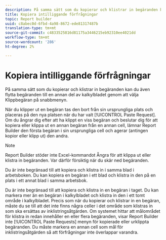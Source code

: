 ```yaml
---
description: På samma sätt som du kopierar och klistrar in begäranden kan du även flytta begäranden till en annan del av kalkylbladet genom att välja Klippbegäran på snabbmenyn.
title: Kopiera intilliggande förfrågningar
topic: Report builder
uuid: c8abec0d-6fbd-4a98-8672-ede81317487b
translation-type: tm+mt
source-git-commit: c4833525816d81175a3446215eb92310ee4021dd
workflow-type: tm+mt
source-wordcount: '286'
ht-degree: 2%

---
```



# Kopiera intilliggande förfrågningar

På samma sätt som du kopierar och klistrar in begäranden kan du även flytta begäranden till en annan del av kalkylbladet genom att välja Klippbegäran på snabbmenyn.

När du klipper ut en begäran tas den bort från sin ursprungliga plats och placeras på den nya platsen när du har valt [!UICONTROL Paste Request]. Om du ångrar dig efter att ha klippt en viss begäran och beslutar dig för att kopiera eller klippa ut en annan begäran från en annan cell, lämnar Report Builder den första begäran i sin ursprungliga cell och agerar (antingen kopior eller klipp ut) den andra.

>[!NOTE]
>
>Report Builder stöder inte Excel-kommandot Ångra för att klippa ut eller klistra in begäranden. Var därför försiktig när du skär ned begäranden.

Du är inte begränsad till att kopiera och klistra in i samma blad i arbetsboken. Du kan kopiera en begäran i ett blad och klistra in den på en plats i ett annat blad i samma arbetsbok.

Du är inte begränsad till att kopiera och klistra in en begäran i taget. Du kan markera mer än en begäran i kalkylbladet och klistra in den i ett tomt område i kalkylbladet. Precis som när du kopierar och klistrar in en begäran, måste du se till att det inte finns några celler i det område som klistras in som ska ersättas av inklistringsåtgärden. Om systemet hittar att målområdet för klistra in redan innehåller en eller flera begäranden, visar Report Builder inte [!UICONTROL Paste Requests] menyn för kopierade eller urklippta begäranden. Du måste markera en annan cell som mål för inklistringsåtgärden så att förfrågningar inte överlappar varandra.
